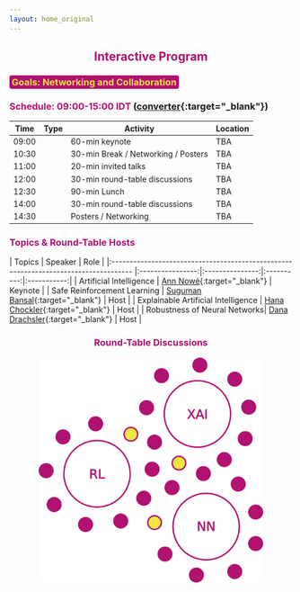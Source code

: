 ```yaml
---
layout: home_original
---
```


<link rel="stylesheet" href="https://maxcdn.bootstrapcdn.com/font-awesome/4.6.0/css/font-awesome.min.css">


## <center><span style="color:#b11170">Interactive Program</span></center>



### <span style="background:#b11170;color:#f3e343;border-radius: 0.25rem;padding: 0.125rem 0.25rem">Goals: Networking and Collaboration</span>



<div class="row">
<div class="col-md-6" markdown="1">

### <span style="color:#b11170">Schedule: 09:00-15:00 IDT </span> ([converter](https://time.is/compare/900_11_Aug_2022_in_IDT/Amsterdam/Melbourne/Los_Angeles/Beijing/New_York){:target="_blank"})


| Time | Type | Activity | Location |
| -------- | :--------: | -------- | -------- | 
| 09:00 | <span class="text-nowrap"><i class="fa fa-slideshare fa-fw"></i> </span> | 60-min keynote | TBA |
| 10:30 | <span class="text-nowrap"><i class="fa fa-coffee fa-fw"></i> </span> | 30-min Break / Networking / Posters | TBA |
| 11:00 | <span class="text-nowrap"><i class="fa fa-slideshare fa-fw"></i> </span> | 20-min invited talks | TBA |
| 12:00 | <span class="text-nowrap"><i class="fa fa-group fa-fw"></i> </span> | 30-min round-table discussions | TBA |
| 12:30 | <span class="text-nowrap"><i class="fa fa-cutlery fa-fw"></i> </span> | 90-min Lunch | TBA |
| 14:00 | <span class="text-nowrap"><i class="fa fa-group fa-fw"></i> </span> | 30-min round-table discussions | TBA |
| 14:30 | <span class="text-nowrap"><i class="fa fa-coffee fa-fw"></i> </span> | Posters / Networking | TBA |

</div>
<div class="col-md-6" markdown="1">

### <span style="color:#b11170">Topics & Round-Table Hosts</span>


    
| Topics | Speaker | Role |
|:------------------------------------------------------------------------------------ |:----------------:|:---------------:|:----------:|:-----------:|
| Artificial Intelligence | [Ann Nowé](https://ai.vub.ac.be/team/ann-nowe/){:target="_blank"} | Keynote |
| Safe Reinforcement Learning | [Suguman Bansal](https://suguman.github.io/){:target="_blank"} | Host |
| Explainable Artificial Intelligence | [Hana Chockler](https://www.hanachockler.com/){:target="_blank"} | Host |
| Robustness of Neural Networks| [Dana Drachsler](https://ddana.cswp.cs.technion.ac.il/){:target="_blank"} | Host |

</div>
</div>



### <center><span style="color:#b11170">Round-Table Discussions  <span class="text-nowrap"><i class="fa fa-group fa-fw"></i> </span></span></center>


<center><img height="400px" class="center-block" src="resources/tables.png"></center>
